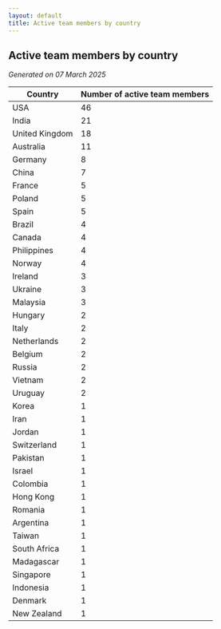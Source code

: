 ```yaml
---
layout: default
title: Active team members by country
---
```

## Active team members by country
*Generated on 07 March 2025*

| Country | Number of active team members |
| --- | --- |
| USA | 46 |
| India | 21 |
| United Kingdom | 18 |
| Australia | 11 |
| Germany | 8 |
| China | 7 |
| France | 5 |
| Poland | 5 |
| Spain | 5 |
| Brazil | 4 |
| Canada | 4 |
| Philippines | 4 |
| Norway | 4 |
| Ireland | 3 |
| Ukraine | 3 |
| Malaysia | 3 |
| Hungary | 2 |
| Italy | 2 |
| Netherlands | 2 |
| Belgium | 2 |
| Russia | 2 |
| Vietnam | 2 |
| Uruguay | 2 |
| Korea | 1 |
| Iran | 1 |
| Jordan | 1 |
| Switzerland | 1 |
| Pakistan | 1 |
| Israel | 1 |
| Colombia | 1 |
| Hong Kong | 1 |
| Romania | 1 |
| Argentina | 1 |
| Taiwan | 1 |
| South Africa | 1 |
| Madagascar | 1 |
| Singapore | 1 |
| Indonesia | 1 |
| Denmark | 1 |
| New Zealand | 1 |

